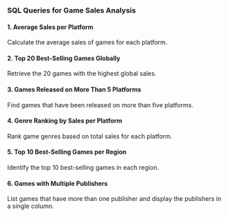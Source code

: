 ### **SQL Queries for Game Sales Analysis**  

#### **1. Average Sales per Platform**  
Calculate the average sales of games for each platform.  

#### **2. Top 20 Best-Selling Games Globally**  
Retrieve the 20 games with the highest global sales.  

#### **3. Games Released on More Than 5 Platforms**  
Find games that have been released on more than five platforms.  

#### **4. Genre Ranking by Sales per Platform**  
Rank game genres based on total sales for each platform.  

#### **5. Top 10 Best-Selling Games per Region**  
Identify the top 10 best-selling games in each region.  

#### **6. Games with Multiple Publishers**  
List games that have more than one publisher and display the publishers in a single column.
